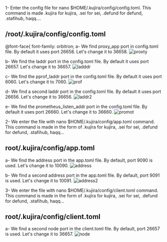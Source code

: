 1- Enter the config file for nano $HOME/.kujira/config/config.toml. This command is made .kujira for kujira, .sei for sei, .defund for defund, .stafihub, haqq....
## /root/.kujira/config/config.toml

@font-face{
font-family: orbitron;
a- We find proxy_app port in config.toml file. By default it uses port 26658. Let's change it to 36658.
![proxty](https://user-images.githubusercontent.com/98549582/186489610-95cdf375-d6f6-4e11-aa59-61dccf1b54c3.PNG)

b- We find the laddr port in the config.toml file. By default it uses port 26657. Let's change it to 36657.
![ladddr](https://user-images.githubusercontent.com/98549582/186489747-df697e2c-1b3a-4aee-a669-cd2250349420.PNG)

c- We find the pprof_laddr port in the config.toml file. By default it uses port 6060. Let's change it to 7060.
![prof](https://user-images.githubusercontent.com/98549582/186489797-964715f1-aca8-41e9-94af-36e390d0bf28.PNG)

d- We find a second laddr port in the config.toml file. By default it uses port 26656. Let's change it to 36656.
![laddr2](https://user-images.githubusercontent.com/98549582/186489905-aa3bbdd6-cae1-4c6a-b418-1814dcb56b76.PNG)

e- We find the prometheus_listen_addr port in the config.toml file. By default it uses port 26660. Let's change it to 36660.
![promot](https://user-images.githubusercontent.com/98549582/186489974-1b399d7b-ec5e-4351-9759-7a19b8c46b16.PNG)

2- We enter the file with nano $HOME/.kujira/config/app.toml command. This command is made in the form of .kujira for kujira, .sei for sei, .defund for defund, .stafihub, haqq...

## root/.kujira/config/app.toml

a- We find the address port in the app.toml file. By default, port 9090 is used. Let's change it to 10090.
![address](https://user-images.githubusercontent.com/98549582/186490157-ead15122-2c86-4d51-a021-13e28a587f4b.PNG)

b- We find a second address port in the app.toml file. By default, port 9091 is used. Let's change it to 10091.
![address2](https://user-images.githubusercontent.com/98549582/186490210-42f52d5a-3570-4bfd-bb8b-73c7d39a756c.PNG)

3- We enter the file with nano $HOME/.kujira/config/client.toml command. This command is made in the form of .kujira for kujira, .sei for sei, .defund for defund, .stafihub, haqq...

## root/.kujira/config/client.toml

a- We find a second node port in the client.toml file. By default, port 26657 is used. Let's change it to 36657.
![node](https://user-images.githubusercontent.com/98549582/186490324-e68de88b-f264-48e3-96ce-b69d1b81166a.PNG)
